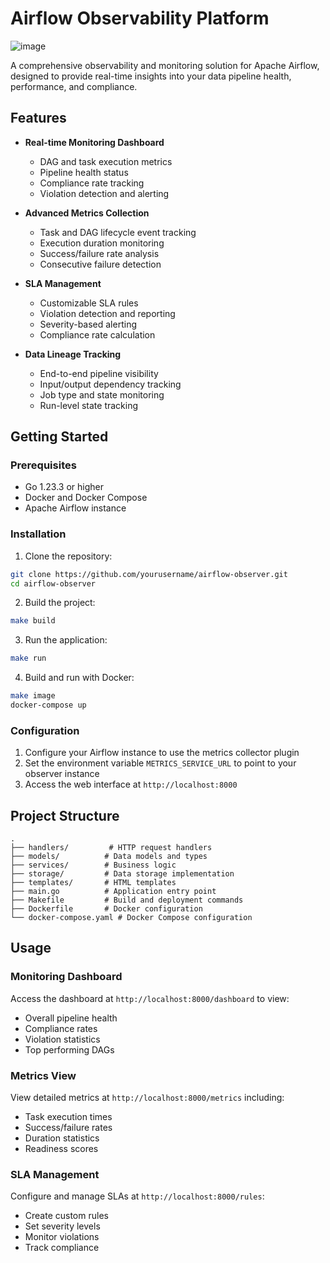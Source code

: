 # Airflow Observability Platform
![image](https://github.com/user-attachments/assets/e1f83c90-cb6b-42ff-805d-8eabd8c13369)

A comprehensive observability and monitoring solution for Apache Airflow, designed to provide real-time insights into your data pipeline health, performance, and compliance.

## Features

- **Real-time Monitoring Dashboard**
  - DAG and task execution metrics
  - Pipeline health status
  - Compliance rate tracking
  - Violation detection and alerting

- **Advanced Metrics Collection**
  - Task and DAG lifecycle event tracking
  - Execution duration monitoring
  - Success/failure rate analysis
  - Consecutive failure detection

- **SLA Management**
  - Customizable SLA rules
  - Violation detection and reporting
  - Severity-based alerting
  - Compliance rate calculation

- **Data Lineage Tracking**
  - End-to-end pipeline visibility
  - Input/output dependency tracking
  - Job type and state monitoring
  - Run-level state tracking

## Getting Started

### Prerequisites

- Go 1.23.3 or higher
- Docker and Docker Compose
- Apache Airflow instance

### Installation

1. Clone the repository:
```bash
git clone https://github.com/yourusername/airflow-observer.git
cd airflow-observer
```

2. Build the project:
```bash
make build
```

3. Run the application:
```bash
make run
```

4. Build and run with Docker:
```bash
make image
docker-compose up
```

### Configuration

1. Configure your Airflow instance to use the metrics collector plugin
2. Set the environment variable `METRICS_SERVICE_URL` to point to your observer instance
3. Access the web interface at `http://localhost:8000`

## Project Structure

```
.
├── handlers/         # HTTP request handlers
├── models/          # Data models and types
├── services/        # Business logic
├── storage/         # Data storage implementation
├── templates/       # HTML templates
├── main.go          # Application entry point
├── Makefile         # Build and deployment commands
├── Dockerfile       # Docker configuration
└── docker-compose.yaml # Docker Compose configuration
```

## Usage

### Monitoring Dashboard

Access the dashboard at `http://localhost:8000/dashboard` to view:
- Overall pipeline health
- Compliance rates
- Violation statistics
- Top performing DAGs

<!-- Place the dashboard overview screenshot in docs/images/dashboard_overview.png -->

### Metrics View

View detailed metrics at `http://localhost:8000/metrics` including:
- Task execution times
- Success/failure rates
- Duration statistics
- Readiness scores

<!-- Place the metrics dashboard screenshot in docs/images/metrics_dashboard.png -->

### SLA Management

Configure and manage SLAs at `http://localhost:8000/rules`:
- Create custom rules
- Set severity levels
- Monitor violations
- Track compliance
